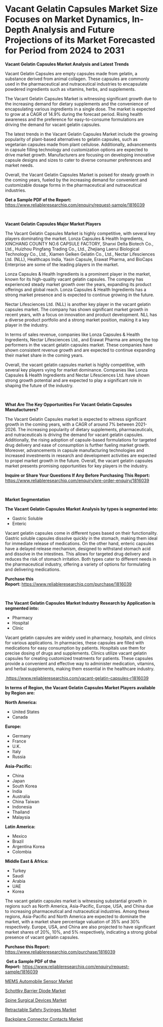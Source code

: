 <p><h1>Vacant Gelatin Capsules Market Size Focuses on Market Dynamics, In-Depth Analysis and Future Projections of its Market Forecasted for Period from 2024 to 2031</h1></p><p><strong>Vacant Gelatin Capsules Market Analysis and Latest Trends</strong></p>
<p><p>Vacant Gelatin Capsules are empty capsules made from gelatin, a substance derived from animal collagen. These capsules are commonly used in the pharmaceutical and nutraceutical industries to encapsulate powdered ingredients such as vitamins, herbs, and supplements.</p><p>The Vacant Gelatin Capsules Market is witnessing significant growth due to the increasing demand for dietary supplements and the convenience of encapsulating various ingredients in a single dose. The market is expected to grow at a CAGR of 14.9% during the forecast period. Rising health awareness and the preference for easy-to-consume formulations are driving the demand for vacant gelatin capsules.</p><p>The latest trends in the Vacant Gelatin Capsules Market include the growing popularity of plant-based alternatives to gelatin capsules, such as vegetarian capsules made from plant cellulose. Additionally, advancements in capsule filling technology and customization options are expected to drive market growth. Manufacturers are focusing on developing innovative capsule designs and sizes to cater to diverse consumer preferences and market needs.</p><p>Overall, the Vacant Gelatin Capsules Market is poised for steady growth in the coming years, fueled by the increasing demand for convenient and customizable dosage forms in the pharmaceutical and nutraceutical industries.</p></p>
<p><strong>Get a Sample PDF of the Report:&nbsp;</strong> <a href="https://www.reliableresearchiq.com/enquiry/request-sample/1816039">https://www.reliableresearchiq.com/enquiry/request-sample/1816039</a></p>
<p>&nbsp;</p>
<p><strong>Vacant Gelatin Capsules Major Market Players</strong></p>
<p><p>The Vacant Gelatin Capsules Market is highly competitive, with several key players dominating the market. Lonza Capsules & Health Ingredients, XINCHANG COUNTY NO.6 CAPSULE FACTORY, Shanxi Delta Biotech Co., Ltd., Huizhou Pingfang Trading Co., Ltd., Zhejiang Laerui Biological Technology Co., Ltd., Xiamen Gelken Gelatin Co., Ltd., Nectar Lifesciences Ltd. (NLL), Healthcaps India, Yasin Capsule, Erawat Pharma, and BioCaps Enterprise are some of the leading players in the market.</p><p>Lonza Capsules & Health Ingredients is a prominent player in the market, known for its high-quality vacant gelatin capsules. The company has experienced steady market growth over the years, expanding its product offerings and global reach. Lonza Capsules & Health Ingredients has a strong market presence and is expected to continue growing in the future.</p><p>Nectar Lifesciences Ltd. (NLL) is another key player in the vacant gelatin capsules market. The company has shown significant market growth in recent years, with a focus on innovation and product development. NLL has a diverse product portfolio and a strong market position, making it a key player in the industry.</p><p>In terms of sales revenue, companies like Lonza Capsules & Health Ingredients, Nectar Lifesciences Ltd., and Erawat Pharma are among the top performers in the vacant gelatin capsules market. These companies have shown consistent revenue growth and are expected to continue expanding their market share in the coming years.</p><p>Overall, the vacant gelatin capsules market is highly competitive, with several key players vying for market dominance. Companies like Lonza Capsules & Health Ingredients and Nectar Lifesciences Ltd. have shown strong growth potential and are expected to play a significant role in shaping the future of the industry.</p></p>
<p>&nbsp;</p>
<p><strong>What Are The Key Opportunities For Vacant Gelatin Capsules Manufacturers?</strong></p>
<p><p>The Vacant Gelatin Capsules market is expected to witness significant growth in the coming years, with a CAGR of around 7% between 2021-2026. The increasing popularity of dietary supplements, pharmaceuticals, and nutraceuticals is driving the demand for vacant gelatin capsules. Additionally, the rising adoption of capsule-based formulations for targeted drug delivery and ease of consumption is further fueling market growth. Moreover, advancements in capsule manufacturing technologies and increased investments in research and development activities are expected to propel market growth in the future. Overall, the vacant gelatin capsules market presents promising opportunities for key players in the industry.</p></p>
<p><strong>Inquire or Share Your Questions If Any Before Purchasing This Report:</strong> <a href="https://www.reliableresearchiq.com/enquiry/pre-order-enquiry/1816039">https://www.reliableresearchiq.com/enquiry/pre-order-enquiry/1816039</a></p>
<p>&nbsp;</p>
<p><strong>Market Segmentation</strong></p>
<p><strong>The Vacant Gelatin Capsules Market Analysis by types is segmented into:</strong></p>
<p><ul><li>Gastric Soluble</li><li>Enteric</li></ul></p>
<p><p>Vacant gelatin capsules come in different types based on their functionality. Gastric soluble capsules dissolve quickly in the stomach, making them ideal for immediate release of medications. On the other hand, enteric capsules have a delayed release mechanism, designed to withstand stomach acid and dissolve in the intestines. This allows for targeted drug delivery and reduces the risk of stomach irritation. Both types cater to different needs in the pharmaceutical industry, offering a variety of options for formulating and delivering medications.</p></p>
<p><strong>Purchase this Report:&nbsp;</strong><a href="https://www.reliableresearchiq.com/purchase/1816039">https://www.reliableresearchiq.com/purchase/1816039</a></p>
<p>&nbsp;</p>
<p><strong>The Vacant Gelatin Capsules Market Industry Research by Application is segmented into:</strong></p>
<p><ul><li>Pharmacy</li><li>Hospital</li><li>Clinic</li></ul></p>
<p><p>Vacant gelatin capsules are widely used in pharmacy, hospitals, and clinics for various applications. In pharmacies, these capsules are filled with medications for easy consumption by patients. Hospitals use them for precise dosing of drugs and supplements. Clinics utilize vacant gelatin capsules for creating customized treatments for patients. These capsules provide a convenient and effective way to administer medication, vitamins, and herbal supplements, making them essential in the healthcare industry.</p></p>
<p><a href="https://www.reliableresearchiq.com/vacant-gelatin-capsules-r1816039">&nbsp;https://www.reliableresearchiq.com/vacant-gelatin-capsules-r1816039</a></p>
<p><strong>In terms of Region, the Vacant Gelatin Capsules Market Players available by Region are:</strong></p>
<p>
    <p> <strong> North America: </strong>
        <ul>
            <li>United States</li>
            <li>Canada</li>
        </ul>
        </p> 
    <p> <strong> Europe: </strong>
        <ul>
            <li>Germany</li>
            <li>France</li>
            <li>U.K.</li>
            <li>Italy</li>
            <li>Russia</li>
        </ul>
        </p> 
    <p> <strong> Asia-Pacific: </strong>
        <ul>
            <li>China</li>
            <li>Japan</li>
            <li>South Korea</li>
            <li>India</li>
            <li>Australia</li>
            <li>China Taiwan</li>
            <li>Indonesia</li>
            <li>Thailand</li>
            <li>Malaysia</li>
        </ul>
        </p> 
    <p> <strong> Latin America: </strong>
        <ul>
            <li>Mexico</li>
            <li>Brazil</li>
            <li>Argentina Korea</li>
            <li>Colombia</li>
        </ul>
        </p> 
    <p> <strong> Middle East & Africa: </strong>
        <ul>
            <li>Turkey</li>
            <li>Saudi</li>
            <li>Arabia</li>
            <li>UAE</li>
            <li>Korea</li>
        </ul>
    </p>
    </p>
<p><p>The vacant gelatin capsules market is witnessing substantial growth in regions such as North America, Asia-Pacific, Europe, USA, and China due to increasing pharmaceutical and nutraceutical industries. Among these regions, Asia-Pacific and North America are expected to dominate the market, with a market share percentage valuation of 35% and 30% respectively. Europe, USA, and China are also projected to have significant market shares of 20%, 10%, and 5% respectively, indicating a strong global presence of vacant gelatin capsules.</p></p>
<p><strong>Purchase this Report: </strong><a href="https://www.reliableresearchiq.com/purchase/1816039">https://www.reliableresearchiq.com/purchase/1816039</a></p>
<p>&nbsp;<strong>Get a Sample PDF of the Report:&nbsp;&nbsp;</strong><a href="https://www.reliableresearchiq.com/enquiry/request-sample/1816039">https://www.reliableresearchiq.com/enquiry/request-sample/1816039</a></p>
<p><strong></strong></p>
<p><p><a href="https://medium.com/@samirmayert184/mems-automobile-sensor-market-research-report-market-forecast-and-growth-prospects-with-a-steady-ac4396728fc9">MEMS Automobile Sensor Market</a></p><p><a href="https://medium.com/@karianerice/schottky-barrier-diode-market-research-report-market-forecast-and-growth-prospects-with-a-steady-41659ab5fafc">Schottky Barrier Diode Market</a></p><p><a href="https://github.com/julyju69/Market-Research-Report-List-4/blob/main/spine-surgical-devices-market.md">Spine Surgical Devices Market</a></p><p><a href="https://github.com/nathandecarvalho/Market-Research-Report-List-4/blob/main/retractable-safety-syringes-market.md">Retractable Safety Syringes Market</a></p><p><a href="https://medium.com/@omamuller/backplane-connector-contacts-market-a-global-and-regional-analysis-focus-on-region-8c658f6177bf">Backplane Connector Contacts Market</a></p></p>